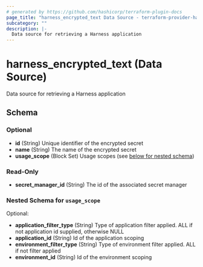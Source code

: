 ```yaml
---
# generated by https://github.com/hashicorp/terraform-plugin-docs
page_title: "harness_encrypted_text Data Source - terraform-provider-harness"
subcategory: ""
description: |-
  Data source for retrieving a Harness application
---
```


# harness_encrypted_text (Data Source)

Data source for retrieving a Harness application



<!-- schema generated by tfplugindocs -->
## Schema

### Optional

- **id** (String) Unique identifier of the encrypted secret
- **name** (String) The name of the encrypted secret
- **usage_scope** (Block Set) Usage scopes (see [below for nested schema](#nestedblock--usage_scope))

### Read-Only

- **secret_manager_id** (String) The id of the associated secret manager

<a id="nestedblock--usage_scope"></a>
### Nested Schema for `usage_scope`

Optional:

- **application_filter_type** (String) Type of application filter applied. ALL if not application id supplied, otherwise NULL
- **application_id** (String) Id of the application scoping
- **environment_filter_type** (String) Type of environment filter applied. ALL if not filter applied
- **environment_id** (String) Id of the environment scoping



